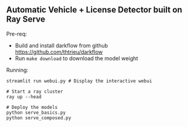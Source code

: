 ## Automatic Vehicle + License Detector built on Ray Serve

Pre-req:

- Build and install darkflow from github https://github.com/thtrieu/darkflow
- Run `make download` to download the model weight

Running:

```
streamlit run webui.py # Display the interactive webui

# Start a ray cluster
ray up --head

# Deploy the models
python serve_basics.py
python serve_composed.py
```
